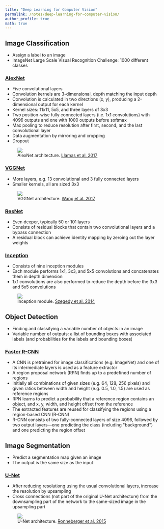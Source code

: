 ```yaml
---
title: "Deep Learning for Computer Vision"
permalink: /notes/deep-learning-for-computer-vision/
author_profile: true
math: true
---
```


## Image Classification

* Assign a label to an image
* ImageNet Large Scale Visual Recognition Challenge: 1000 different classes

### [AlexNet](https://papers.nips.cc/paper/4824-imagenet-classification-with-deep-convolutional-neural-networks)

* Five convolutional layers
* Convolution kernels are 3-dimensional, depth matching the input depth
* Convolution is calculated in two directions (x, y), producing a 2-dimensional output for each kernel
* Kernel sizes: 11x11, 5x5, and three layers of 3x3
* Two position-wise fully connected layers (i.e. 1x1 convolutions) with 4096 outputs and one with 1000 outputs before softmax
* Max pooling to reduce resolution after first, second, and the last convolutional layer
* Data augmentation by mirroring and cropping
* Dropout

<figure>
  <img src="https://www.mdpi.com/applsci/applsci-07-00992/article_deploy/html/images/applsci-07-00992-g001.png">
  <figcaption>
    AlexNet architecture.
    <a href="https://dx.doi.org/10.3390/app7100992">Llamas et al. 2017</a>
  </figcaption>
</figure>

### [VGGNet](https://arxiv.org/abs/1409.1556)

* More layers, e.g. 13 convolutional and 3 fully connected layers
* Smaller kernels, all are sized 3x3

<figure>
  <img src="https://www.researchgate.net/profile/Debaditya_Acharya/publication/323796590/figure/fig1/AS:606593536258049@1521634577318/The-architecture-of-a-VGGNet-CNN-after-Wang-et-al-2017_W640.jpg">
  <figcaption>
    VGGNet architecture.
    <a href="https://doi.org/10.1145/3038912.3052638">Wang et al. 2017</a>
  </figcaption>
</figure>

### [ResNet](https://arxiv.org/abs/1512.03385)

* Even deeper, typically 50 or 101 layers
* Consists of residual blocks that contain two convolutional layers and a bypass connection
* A residual block can achieve identity mapping by zeroing out the layer weights

### [Inception](https://arxiv.org/abs/1409.4842)

* Consists of nine inception modules
* Each module performs 1x1, 3x3, and 5x5 convolutions and concatenates them in depth dimension
* 1x1 convolutions are also performed to reduce the depth before the 3x3 and 5x5 convolutions

<figure>
  <img src="https://www.researchgate.net/profile/Debaditya_Acharya/publication/323796590/figure/fig1/AS:606593536258049@1521634577318/The-architecture-of-a-VGGNet-CNN-after-Wang-et-al-2017_W640.jpg">
  <figcaption>
    Inception module.
    <a href="https://arxiv.org/abs/1409.4842">Szegedy et al. 2014</a>
  </figcaption>
</figure>


## Object Detection

* Finding and classifying a variable number of objects in an image
* Variable number of outputs: a list of bounding boxes with associated labels (and probabilities for the labels and bounding boxes)

### [Faster R-CNN](https://arxiv.org/abs/1506.01497)

* A CNN is pretrained for image classifications (e.g. ImageNet) and one of its intermediate layers is used as a feature extractor
* A region proposal network (RPN) finds up to a predefined number of regions
* Initially all combinations of given sizes (e.g. 64, 128, 256 pixels) and given ratios between width and height (e.g. 0.5, 1.0, 1.5) are used as reference regions
* RPN learns to predict a probability that a reference region contains an object, and x, y, width, and height offset from the reference
* The extracted features are reused for classifying the regions using a region-based CNN (R-CNN)
* R-CNN consists of two fully-connected layers of size 4096, followed by two output layers—one predicting the class (including "background") and one predicting the region offset


## Image Segmentation

* Predict a segmentation map given an image
* The output is the same size as the input

### [U-Net]()

* After reducing resolutiong using the usual convolutional layers, increase the resolution by upsampling
* Cross connections (not part of the original U-Net architecture) from the downsampling part of the network to the same-sized image in the upsampling part

<figure>
  <img src="https://lmb.informatik.uni-freiburg.de/people/ronneber/u-net/u-net-architecture.png">
  <figcaption>
    U-Net architecture.
    <a href="https://arxiv.org/abs/1505.04597">Ronneberger et al. 2015</a>
  </figcaption>
</figure>

